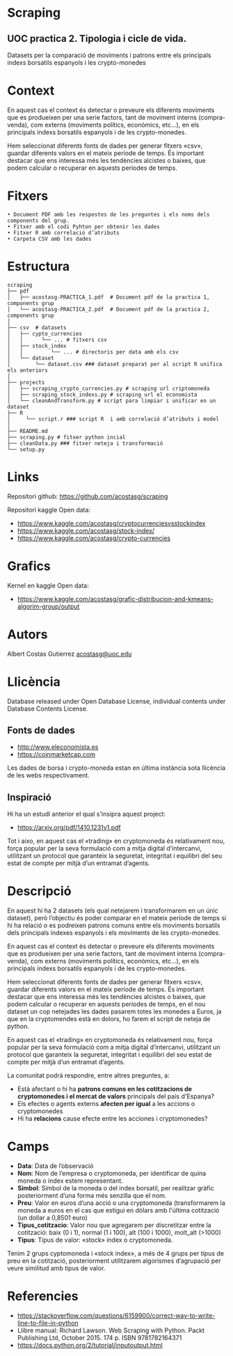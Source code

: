 # Scraping

## UOC practica 2. Tipologia i cicle de vida.

Datasets per la comparació de moviments i patrons entre els principals indexs borsatils espanyols i les crypto-monedes

# Context

En aquest cas el context és detectar o preveure els diferents moviments que es produeixen per una serie factors, tant de moviment interns (compra-venda), com externs (moviments polítics, econòmics, etc...), en els principals índexs borsatils espanyols i de les crypto-monedes.

Hem seleccionat diferents fonts de dades per generar fitxers «csv», guardar diferents valors en el mateix període de temps. És important destacar que ens interessa més les tendències alcistes o baixes, que podem calcular o recuperar en aquests períodes de temps.

# Fitxers

    • Document PDF amb les respostes de les preguntes i els noms dels components del grup.
    • Fitxer amb el codi Pyhton per obtenir les dades
    • Fitxer R amb correlació d’atributs
    • Carpeta CSV amb les dades

# Estructura

```
scraping
├── pdf
│   ├── acostasg-PRACTICA_1.pdf  # Document pdf de la practica 1, components grup
│   └── acostasg-PRACTICA_2.pdf  # Document pdf de la practica 2, components grup
│
├── csv  # datasets
│   ├── cypto_currencies
│   │      └── ... # fitxers csv 
│   ├── stock_index
│   │         └── ... # directoris per data amb els csv
│   └── dataset
│        └── dataset.csv ### dataset preparat per al script R unifica els anteriors
│   
├── projects
│   ├── scraping_crypto_currencies.py # scraping url criptomoneda
│   ├── scraping_stock_indexs.py # scraping url el economista
│   └── cleanAndTransform.py # script para limpiar i unificar en un dataset
├── R
│     └── script.r ### script R  i amb correlació d’atributs i model
│ 
├── README.md
├── scraping.py # fitxer python incial
├── cleanData.py ### fitxer neteja i transformació
└── setup.py 

```

# Links

Repositori github: https://github.com/acostasg/scraping

Repositori kaggle Open data: 
* https://www.kaggle.com/acostasg/cryptocurrenciesvsstockindex
* https://www.kaggle.com/acostasg/stock-index/
* https://www.kaggle.com/acostasg/crypto-currencies

# Grafics

Kernel en kaggle Open data: 
* https://www.kaggle.com/acostasg/grafic-distribucion-and-kmeans-algorim-group/output

# Autors

Albert Costas Gutierrez acostasg@uoc.edu

# Llicència

Database released under Open Database License, individual contents under Database Contents License.

## Fonts de dades
* http://www.eleconomista.es
* https://coinmarketcap.com

Les dades de borsa i crypto-moneda estan en última instància sota llicència de les webs respectivament.

## Inspiració

Hi ha un estudi anterior el qual s'insipra aquest project:

* https://arxiv.org/pdf/1410.1231v1.pdf

Tot i aixo, en aquest cas el «trading» en cryptomoneda és relativament nou, força popular per la seva formulació com a mitja digital d’intercanvi, utilitzant un protocol que garanteix la seguretat, integritat i equilibri del seu estat de compte per mitjà d’un entramat d’agents.


# Descripció

En aquest hi ha 2 datasets (els qual netejarem i transformarem en un únic dataset), però l’objectiu és poder comparar en el mateix període de temps si hi ha relació o es podreixen patrons comuns entre els moviments borsatils dels principals indexes espanyols i els moviments de les crypto-monedes.

En aquest cas el context és detectar o preveure els diferents moviments que es produeixen per una serie factors, tant de moviment interns (compra-venda), com externs (moviments polítics, econòmics, etc...), en els principals índexs borsatils espanyols i de les crypto-monedes.

Hem seleccionat diferents fonts de dades per generar fitxers «csv», guardar diferents valors en el mateix període de temps. És important destacar que ens interessa més les tendències alcistes o baixes, que podem calcular o recuperar en aquests períodes de temps, en el nou dataset un cop netejades les dades pasarem totes les monedes a Euros, ja que en la cryptomendes està en dolors, ho farem el script de neteja de python.

En aquest cas el «trading» en cryptomoneda és relativament nou, força popular per la seva formulació com a mitja digital d’intercanvi, utilitzant un protocol que garanteix la seguretat, integritat i equilibri del seu estat de compte per mitjà d’un entramat d’agents.

La comunitat podrà respondre, entre altres preguntes, a:
* Està afectant o hi ha **patrons comuns en les cotitzacions de cryptomonedes i el mercat de valors** principals del país d'Espanya?
* Els efectes o agents externs **afecten per igual** a les accions o cryptomonedes 
* Hi ha **relacions** cause efecte entre les acciones i cryptomonedes?

# Camps

* **Data**: Data de l’observació
* **Nom**: Nom de l’empresa o cryptomoneda, per identificar de quina moneda o index estem representant.
* **Símbol**: Símbol de la moneda o del index borsatil, per realitzar gràfic posteriorment d’una forma més senzilla que el nom.
* **Preu**: Valor en euros d’una acció o una cryptomoneda (transformarem la moneda a euros en el cas que estigui en dòlars amb l'última cotització (un dollar a 0,8501 euro)
* **Tipus_cotitzacio**: Valor nou que agregarem per discretitzar entre la cotització: baix (0 i 1), normal (1 i 100), alt (100 i 1000), molt_alt (>1000)
* **Tipus**: Tipus de valor: «stock» índex o cryptomoneda.

Tenim 2 grups cyptomoneda i «stock index», a més de 4 grups per tipus de preu en la cotització, posteriorment utilitzarem algorismes d’agrupació per veure similitud amb tipus de valor.

# Referencies

* https://stackoverflow.com/questions/6159900/correct-way-to-write-line-to-file-in-python
* Llibre manual: Richard Lawson. Web Scraping with Python. Packt Publishing Ltd, October 2015. 174 p. ISBN 9781782164371
* https://docs.python.org/2/tutorial/inputoutput.html
